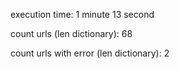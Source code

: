 execution time: 1 minute 13 second

count urls (len dictionary): 68

count urls with error (len dictionary): 2